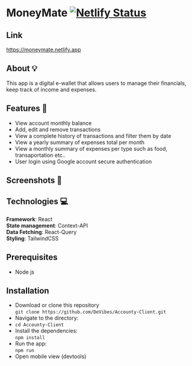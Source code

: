 # MoneyMate [![Netlify Status](https://api.netlify.com/api/v1/badges/cfdbab04-38aa-49b1-92f2-cff1326f37dc/deploy-status)](https://app.netlify.com/sites/moneymate/deploys)

## Link
https://moneymate.netlify.app

## About :bulb:
This app is a digital e-wallet that allows users to manage their financials, keep track of income and expenses.

## Features :mag_right:
* View account monthly balance
* Add, edit and remove transactions
* View a complete history of transactions and filter them by date
* View a yearly summary of expenses total per month 
* View a monthly summary of expenses per type such as food, transaportation etc..
* User login using Google account secure authentication 

## Screenshots :camera_flash:


## Technologies :computer:
**Framework**: React <br/>
**State management**: Context-API <br/>
**Data Fetching**: React-Query <br/>
**Styling**: TailwindCSS <br/>

## Prerequisites
* Node js

## Installation
* Download or clone this repository <br/>
  ```git clone https://github.com/DeVibes/Accounty-Client.git```
* Navigate to the directory: <br/>
* ``` cd Accounty-Client ```
* Install the dependencies: <br/> `npm install`
* Run the app: <br/> `npm run`
* Open mobile view (devtools)
